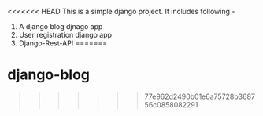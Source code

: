 <<<<<<< HEAD
This is a simple django project. 
It includes following -
1. A django blog djnago app
2. User registration django app
3. Django-Rest-API
=======
# django-blog
>>>>>>> 77e962d2490b01e6a75728b368756c0858082291
